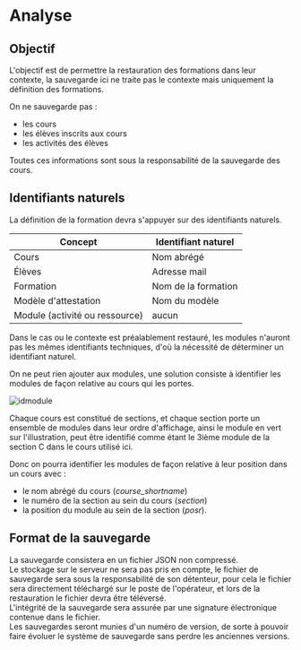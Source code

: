 # Analyse #  
## Objectif ##
L'objectif est de permettre la restauration des formations dans leur contexte, la sauvegarde ici ne traite pas le contexte mais uniquement la définition des formations.

On ne sauvegarde pas :
  * les cours
  * les élèves inscrits aux cours
  * les activités des élèves
  
Toutes ces informations sont sous la responsabilité de la sauvegarde des cours.
 
## Identifiants naturels ##
La définition de la formation devra s'appuyer sur des identifiants naturels. 


|  Concept     |    Identifiant naturel |
|--------------|------------------------|
| Cours        | Nom abrégé             |
| Élèves       | Adresse mail           |
| Formation    | Nom de la formation    |
| Modèle d'attestation | Nom du modèle  |
| Module (activité ou ressource) | aucun |

Dans le  cas ou le contexte est préalablement restauré, les modules n'auront pas les mêmes identifiants techniques, d'où la nécessité de déterminer un identifiant naturel.

On ne peut rien ajouter aux modules, une solution consiste à identifier les modules de façon relative au cours qui les portes.

![idmodule](https://user-images.githubusercontent.com/26385729/59425798-eff77300-8dd6-11e9-851c-82468b7543e0.png)

Chaque cours est constitué de sections, et chaque section porte un ensemble de modules dans leur ordre d'affichage, ainsi le module en vert sur l'illustration, peut être identifié comme étant le 3ième module de la section C dans le cours utilisé ici.

Donc on pourra identifier les modules de façon relative à leur position dans un cours avec :
 * le nom abrégé du cours (_course_shortname_)
 * le numéro de la section au sein du cours (_section_)
 * la position du module au sein de la section (_posr_).
 

## Format de la sauvegarde ##
La sauvegarde consistera en un fichier JSON non compressé.  
Le stockage sur le serveur ne sera pas pris en compte, le fichier de sauvegarde sera sous la responsabilité de son détenteur, pour cela le fichier sera directement téléchargé sur le poste de l'opérateur, et lors de la restauration le fichier devra être téléversé.  
L'intégrité de la sauvegarde sera assurée par une signature électronique contenue dans le fichier.  
Les sauvegardes seront munies d'un numéro de version, de sorte à pouvoir faire évoluer le système de sauvegarde sans perdre les anciennes versions.  
